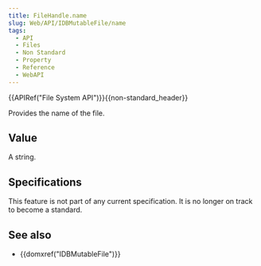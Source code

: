 ```yaml
---
title: FileHandle.name
slug: Web/API/IDBMutableFile/name
tags:
  - API
  - Files
  - Non Standard
  - Property
  - Reference
  - WebAPI
---
```

{{APIRef("File System API")}}{{non-standard_header}}

Provides the name of the file.

## Value

A string.

## Specifications

This feature is not part of any current specification. It is no longer on track to become a standard.

## See also

- {{domxref("IDBMutableFile")}}
